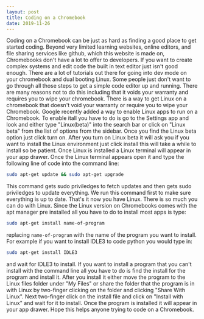 ```yaml
---
layout: post
title: Coding on a Chromebook
date: 2019-11-26
---
```

  Coding on a Chromebook can be just as hard as finding a good place to get started coding. Beyond very limited learning 
websites, online editors, and file sharing services like github, which this website is made on, Chromebooks don't have a lot to 
offer to developers. If you want to create complex systems and edit code the built in text editor just isn't good enough. There 
are a lot of tutorials out there for going into dev mode on your chromebook and dual booting Linux. Some people just don't want
to go through all those steps to get a simple code editor up and running. There are many reasons not to do this including that 
it voids your warranty and requires you to wipe your chromebook. There is a way to get Linux on a chromebook that doesn't void
your warranty or require you to wipe your Chromebook. Google recently added a way to enable Linux apps to run on a Chromebook.
To enable itall you have to do is go to the Settings app and look and either type "Linux(beta)" into the search bar or click on
"Linux beta" from the list of options from the sidebar. Once you find the Linux beta option just click turn on. After you turn 
on Linux beta it will ask you if you want to install the Linux environment just click install this will take a while to install 
so be patient. Once Linux is installed a Linux terminal will appear in your app drawer. Once the Linux terminal appears open it 
and type the following line of code into the command line:
```bash
sudo apt-get update && sudo apt-get upgrade
```
This command gets sudo priviledges to fetch updates and then gets sudo priviledges to update everything. We run this command 
first to make sure everything is up to date. That's it now you have Linux. There is so much you can do with Linux. Since the
Linux version on Chromebooks comes with the apt manager pre installed all you have to do to install most apps is type:
```bash
sudo apt-get install name-of-program
```
replacing `name-of-program` with the name of the program you want to install. For example if you want to install IDLE3 to code
python you would type in:
```bash
sudo apt-get install IDLE3
```
and wait for IDLE3 to install. If you want to install a program that you can't install with the command line all you have to do 
is find the install for the program and install it. After you install it either move the program to the Linux files folder 
under "My Files" or share the folder that the program is in with Linux by two-finger clicking on the folder and clicking "Share 
With Linux". Next two-finger click on the install file and click on "Install with Linux" and wait for it to install. Once the 
program is installed it will appear in your app drawer. Hope this helps anyone trying to code on a Chromebook.

